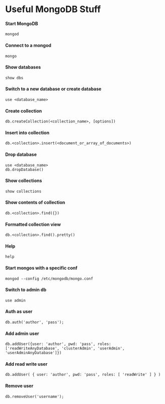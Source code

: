 # Useful MongoDB Stuff

#### Start MongoDB
```
mongod
```

#### Connect to a mongod
```
mongo
```

#### Show databases
```
show dbs
```

#### Switch to a new database or create database
```
use <database_name>
```

#### Create collection
```
db.createCollection(<collection_name>, [options])
```

#### Insert into collection
```
db.<collection>.insert(<document_or_array_of_documents>)
```

#### Drop database
```
use <database_name>
db.dropDatabase()
```

#### Show collections
```
show collections
```

#### Show contents of collection 
```
db.<collection>.find({})
```

#### Formatted collection view
```
db.<collection>.find().pretty()
```

#### Help
```
help
```

#### Start mongos with a specific conf
```
mongod --config /etc/mongodb/mongo.conf
```

#### Switch to admin db
```
use admin
```

#### Auth as user
```
db.auth('author', 'pass');
```

#### Add admin user
```
db.addUser({user: 'author', pwd: 'pass', roles: ['readWriteAnyDatabase', 'clusterAdmin', 'userAdmin', 'userAdminAnyDatabase']})
```

#### Add read write user
```
db.addUser( { user: 'author', pwd: 'pass', roles: [ 'readWrite' ] } )
```

#### Remove user
```
db.removeUser('username');
```